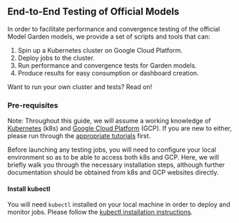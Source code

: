 ## End-to-End Testing of Official Models

In order to facilitate performance and convergence testing of the official Model Garden models, we provide a set of scripts and tools that can:

1. Spin up a Kubernetes cluster on Google Cloud Platform.
2. Deploy jobs to the cluster.
3. Run performance and convergence tests for Garden models.
4. Produce results for easy consumption or dashboard creation.

Want to run your own cluster and tests? Read on!

### Pre-requisites

Note: Throughout this guide, we will assume a working knowledge of [Kubernetes](https://kubernetes.io/) (k8s) and [Google Cloud Platform](https://cloud.google.com) (GCP). If you are new to either, please run through the [appropriate tutorials](https://kubernetes.io/docs/getting-started-guides/gce/) first. 

Before launching any testing jobs, you will need to configure your local environment so as to be able to access both k8s and GCP. Here, we will briefly walk you through the necessary installation steps, although further documentation should be obtained from k8s and GCP websites directly.

#### Install kubectl

You will need `kubectl` installed on your local machine in order to deploy and monitor jobs. Please follow the [kubectl installation instructions](https://kubernetes.io/docs/tasks/tools/install-kubectl/).
